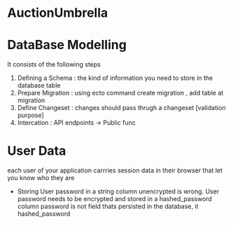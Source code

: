 # AuctionUmbrella

# DataBase Modelling
It consists of the following steps 

1. Defining a Schema : the kind of information you need to store in the database table
2. Prepare Migration : using ecto command create migration , add table at migration 
3. Define Changeset  : changes should pass thrugh a changeset [validation purpose]
4. Intercation       : API endpoints -> Public func 

# User Data 
each user of your application carrries session data in their browser that let you know who they are 
- Storing User password in a string column unencrypted is wrong. 
  User password needs to be encrypted and stored in a hashed_password column 
  password is not field thats persisted in the database, it hashed_password 

